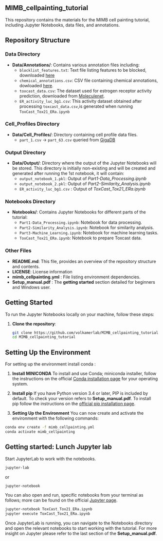 ## MIMB_cellpainting_tutorial

This repository contains the materials for the MIMB cell painting tutorial, including Jupyter Notebooks, data files, and annotations.

## Repository Structure

### Data Directory
- **Data/Annotations/**: Contains various annotation files including:
  - `blocklist_features.txt`: Text file listing features to be blocked, downloaded [here](https://figshare.com/articles/dataset/Blacklist_Features_-_Cell_Profiler/10255811/3)
  - `chemical_annotations.csv`: CSV file containing chemical annotations, dowloaded [here](http://gigadb.org/dataset/100351).
  - `toxcast_data.csv`: The dataset used for estrogen receptor activity prediction, downloaded from [Moleculenet](https://moleculenet.org/datasets-1).
  - `ER_activity_luc_bg1.csv`: This activity dataset obtained after processing `toxcast_data.csv`,is generated when running `ToxCast_Tox21_ERa.ipynb`


### Cell_Profiles Directory
- **Data/Cell_Profiles/**: Directory containing cell profile data files.
  - `part_1.csv` -> `part_63.csv` queried from [GigaDB](http://gigadb.org/dataset/100351)
        

### Output Directory
- **Data/Output/**: Directory where the output of the Jupyter Notebooks will be stored. This directory is initially non-existing and will be created and generated after running the 1st notebook, it will contain:
  - `output_notebook_1.pkl`: Output of _Part1-Data_Processing.ipynb_ 
  - `output_notebook_2.pkl`: Output of _Part2-Similarity_Analysis.ipynb_ 
  - `ER_activity_luc_bg1.csv` : Output of _ToxCast_Tox21_ERa.ipynb_


### Notebooks Directory
- **Notebooks/**: Contains Jupyter Notebooks for different parts of the tutorial:
  - `Part1-Data_Processing.ipynb`: Notebook for data processing.
  - `Part2-Similarity_Analysis.ipynb`: Notebook for similarity analysis.
  - `Part3-Machine_Learning.ipynb`: Notebook for machine learning tasks.
  - `ToxCast_Tox21_ERa.ipynb`: Notebook to prepare Toxcast data.

### Other Files

- **README.md**: This file, provides an overview of the repository structure and contents.
- **LICENSE**: License information 
- **mimb_cellpainting.yml** : File listing environment dependencies.
- **Setup_manual.pdf** : The **getting started** section detailed for beginners and Windows user. 

## Getting Started

To run the Jupyter Notebooks locally on your machine, follow these steps:

1. **Clone the repository**:
   ```bash
   git clone https://github.com/volkamerlab/MIMB_cellpainting_tutorial.git
   cd MIMB_cellpainting_tutorial

## Setting Up the Environment
For setting up the environment install conda :

1. **Install MINICONDA**
To install and use Conda; miniconda installer, follow the instructions on the official [Conda installation page](https://docs.conda.io/projects/conda/en/latest/user-guide/install/index.html) for your operating system.

2. **Install pip**
If you have Python version 3.4 or later, PIP is included by default.
To check your version refers to **Setup_manual.pdf**. 
To install pip follow the instructions on the [official pip installation page](https://pip.pypa.io/en/stable/installation/).

3. **Setting Up the Environment**
You can now create and activate the environment with the following commands:
```sh
conda env create -f mimb_cellpainting.yml
conda activate mimb_cellpainting
```
## Getting started: Lunch Jupyter lab 
Start JupyterLab to work with the notebooks.

```sh
jupyter-lab
```
or
```sh
jupyter-notebook
```
You can also open and run, specific notebooks from your terminal as follows; more can be found on the official [Jupyter page](https://docs.jupyter.org/en/latest/running.html).
```sh
jupyter-notebook ToxCast_Tox21_ERa.ipynb
jupyter execute ToxCast_Tox21_ERa.ipynb
```
Once JupyterLab is running, you can navigate to the Notebooks directory and open the relevant notebooks to start working with the tutorial.
For more insight on Jupyter please refer to the last section of the **Setup_manual.pdf**.
